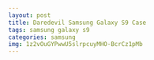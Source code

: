 ```yaml
---
layout: post
title: Daredevil Samsung Galaxy S9 Case
tags: samsung galaxy s9
categories: samsung
img: 1z2vOuGYPwwU5slrpcuyMHO-BcrCz1pMb
---
```

